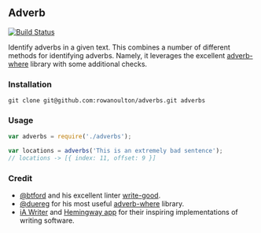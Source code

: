 Adverb
-

[![Build Status](https://travis-ci.org/rowanoulton/adverbs.svg?branch=master)](https://travis-ci.org/rowanoulton/adverbs)

Identify adverbs in a given text. This combines a number of different methods for identifying adverbs. Namely, it leverages the excellent [adverb-where](https://github.com/duereg/adverb-where) library with some additional checks.

### Installation

	git clone git@github.com:rowanoulton/adverbs.git adverbs

### Usage

```js
var adverbs = require('./adverbs');

var locations = adverbs('This is an extremely bad sentence');
// locations -> [{ index: 11, offset: 9 }]
```

### Credit

- [@btford](https://github.com/btford) and his excellent linter [write-good](https://github.com/btford/write-good).
- [@duereg](https://github.com/duereg) for his most useful [adverb-where](https://github.com/duereg/adverb-where) library.
- [iA Writer](https://ia.net/writer/mac/) and [Hemingway app](http://www.hemingwayapp.com/) for their inspiring implementations of writing software.